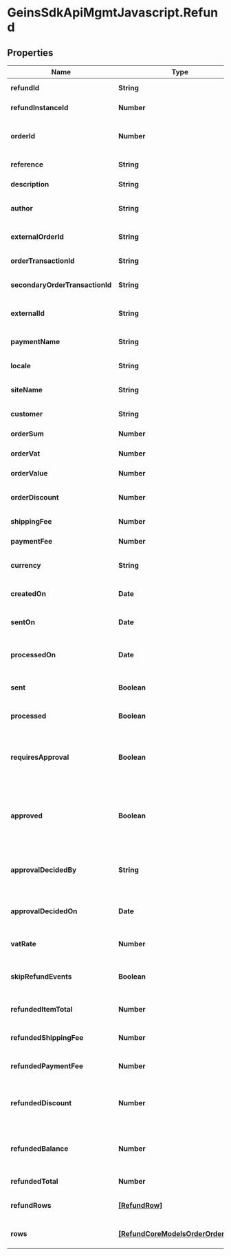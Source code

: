 # GeinsSdkApiMgmtJavascript.Refund

## Properties

Name | Type | Description | Notes
------------ | ------------- | ------------- | -------------
**refundId** | **String** | The id of the refund. | [optional] 
**refundInstanceId** | **Number** | The internal id of the refund. | [optional] 
**orderId** | **Number** | The order id of the order that the refund belongs to. | [optional] 
**reference** | **String** | A custom refund reference. | [optional] 
**description** | **String** | A custom refund description. | [optional] 
**author** | **String** | The name of the author of the refund. | [optional] 
**externalOrderId** | **String** | The external order id of the order. | [optional] 
**orderTransactionId** | **String** | A transaction id of the order. | [optional] 
**secondaryOrderTransactionId** | **String** | An secondary transaction id of the order. | [optional] 
**externalId** | **String** | An external transaction id of the order. | [optional] 
**paymentName** | **String** | The name of the payment used in the order. | [optional] 
**locale** | **String** | The locale of the order. | [optional] 
**siteName** | **String** | The market the order was placed on. | [optional] 
**customer** | **String** | The customer name. | [optional] 
**orderSum** | **Number** | The sum of the order. | [optional] 
**orderVat** | **Number** | The total vat of the order. | [optional] 
**orderValue** | **Number** | The total value of the order rows. | [optional] 
**orderDiscount** | **Number** | THe total discount on the order. | [optional] 
**shippingFee** | **Number** | The order shipping fee. | [optional] 
**paymentFee** | **Number** | The order payment fee. | [optional] 
**currency** | **String** | The code of the currency used for the refund. | [optional] 
**createdOn** | **Date** | The date the refund was created. | [optional] 
**sentOn** | **Date** | The date the refund was marked as sent. | [optional] 
**processedOn** | **Date** | The date the refund was marked as processed. | [optional] 
**sent** | **Boolean** | If true, the refund has been marked as sent. | [optional] [readonly] 
**processed** | **Boolean** | If true, the refund has been marked as processed. | [optional] [readonly] 
**requiresApproval** | **Boolean** | True if this refund requires approval before being sent, processed or settled. | [optional] 
**approved** | **Boolean** | Null if undecided, true if approved and false if denied. Only applicable if RequiresApproval is true. | [optional] 
**approvalDecidedBy** | **String** | The name of the one that approved or denied the refund. | [optional] 
**approvalDecidedOn** | **Date** | The date that the refund was approved or denied. | [optional] 
**vatRate** | **Number** | Vat rate. E.g. 0.25 for 25%, 0.12 for 12%. | [optional] [readonly] 
**skipRefundEvents** | **Boolean** | Whether or not refund events will be sent for this refund. | [optional] 
**refundedItemTotal** | **Number** | The total amount refunded from order rows. | [optional] 
**refundedShippingFee** | **Number** | The amount refunded from the shipping fee. | [optional] 
**refundedPaymentFee** | **Number** | The amount refunded from the payment fee. | [optional] 
**refundedDiscount** | **Number** | The amount refunded from the discount (can be split over several refunds). | [optional] 
**refundedBalance** | **Number** | The amount refunded from the balance (can be split over several refunds). | [optional] 
**refundedTotal** | **Number** | Total amount refunded. | [optional] [readonly] 
**refundRows** | [**[RefundRow]**](RefundRow.md) | List of refund rows belonging to this refund. | [optional] 
**rows** | [**[RefundCoreModelsOrderOrderRow]**](RefundCoreModelsOrderOrderRow.md) | List of order rows belonging to this refund. | [optional] 


